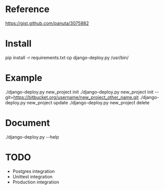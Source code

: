# Reference
https://gist.github.com/panuta/3075882

# Install
pip install -r requirements.txt
cp django-deploy.py /usr/bin/

# Example
./django-deploy.py new_project init
./django-deploy.py new_project init --git=https://bitbucket.org/username/new_project_other_name.git
./django-deploy.py new_project update
./django-deploy.py new_project delete

# Document
./django-deploy.py --help

# TODO
- Postgres integration
- Unittest integration
- Production integration
